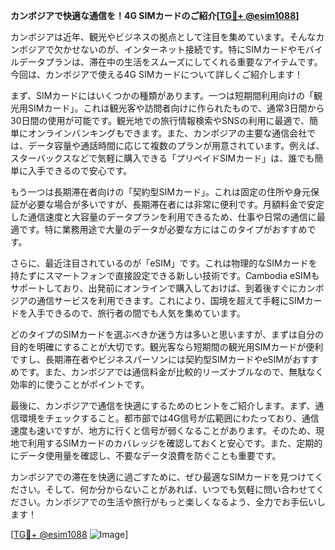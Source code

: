 **カンボジアで快適な通信を！4G SIMカードのご紹介[[TG💪+ @esim1088](https://t.me/s/esim1088)]**

カンボジアは近年、観光やビジネスの拠点として注目を集めています。そんなカンボジアで欠かせないのが、インターネット接続です。特にSIMカードやモバイルデータプランは、滞在中の生活をスムーズにしてくれる重要なアイテムです。今回は、カンボジアで使える4G SIMカードについて詳しくご紹介します！

まず、SIMカードにはいくつかの種類があります。一つは短期間利用向けの「観光用SIMカード」。これは観光客や訪問者向けに作られたもので、通常3日間から30日間の使用が可能です。観光地での旅行情報検索やSNSの利用に最適で、簡単にオンラインバンキングもできます。また、カンボジアの主要な通信会社では、データ容量や通話時間に応じて複数のプランが用意されています。例えば、スターバックスなどで気軽に購入できる「プリペイドSIMカード」は、誰でも簡単に入手できるので安心です。

もう一つは長期滞在者向けの「契約型SIMカード」。これは固定の住所や身元保証が必要な場合が多いですが、長期滞在者には非常に便利です。月額料金で安定した通信速度と大容量のデータプランを利用できるため、仕事や日常の通信に最適です。特に業務用途で大量のデータが必要な方にはこのタイプがおすすめです。

さらに、最近注目されているのが「eSIM」です。これは物理的なSIMカードを持たずにスマートフォンで直接設定できる新しい技術です。Cambodia eSIMもサポートしており、出発前にオンラインで購入しておけば、到着後すぐにカンボジアの通信サービスを利用できます。これにより、国境を超えて手軽にSIMカードを入手できるので、旅行者の間でも人気を集めています。

どのタイプのSIMカードを選ぶべきか迷う方は多いと思いますが、まずは自分の目的を明確にすることが大切です。観光客なら短期間の観光用SIMカードが便利ですし、長期滞在者やビジネスパーソンには契約型SIMカードやeSIMがおすすめです。また、カンボジアでは通信料金が比較的リーズナブルなので、無駄なく効率的に使うことがポイントです。

最後に、カンボジアで通信を快適にするためのヒントをご紹介します。まず、通信環境をチェックすること。都市部では4G信号が広範囲にわたっており、通信速度も速いですが、地方に行くと信号が弱くなることがあります。そのため、現地で利用するSIMカードのカバレッジを確認しておくと安心です。また、定期的にデータ使用量を確認し、不要なデータ浪費を防ぐことも重要です。

カンボジアでの滞在を快適に過ごすために、ぜひ最適なSIMカードを見つけてください。そして、何か分からないことがあれば、いつでも気軽に問い合わせてください。カンボジアでの生活や旅行がもっと楽しくなるよう、全力でお手伝いします！

[[TG💪+ @esim1088](https://t.me/s/esim1088) ![Image](https://i.postimg.cc/Y0z9fWf4/image.png)]